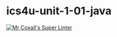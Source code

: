 # ics4u-unit-1-01-java
[![Mr Coxall's Super Linter](https://github.com/sydneykuhn/ics4u-unit-1-01-java/workflows/Mr%20Coxall's%20Super%20Linter/badge.svg)](https://github.com/sydneykuhn/ics4u-unit-1-01-java/actions/)
